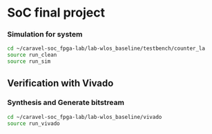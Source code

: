 # SoC final project

### Simulation for system
```sh
cd ~/caravel-soc_fpga-lab/lab-wlos_baseline/testbench/counter_la
source run_clean
source run_sim
```

## Verification with Vivado
### Synthesis and Generate bitstream
```sh
cd ~/caravel-soc_fpga-lab/lab-wlos_baseline/vivado
source run_vivado
```



